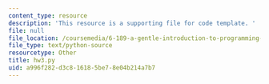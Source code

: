 ```yaml
---
content_type: resource
description: 'This resource is a supporting file for code template. '
file: null
file_location: /coursemedia/6-189-a-gentle-introduction-to-programming-using-python-january-iap-2011/a996f282d3c816185be78e04b214a7b7_hw3.py
file_type: text/python-source
resourcetype: Other
title: hw3.py
uid: a996f282-d3c8-1618-5be7-8e04b214a7b7
---
```

